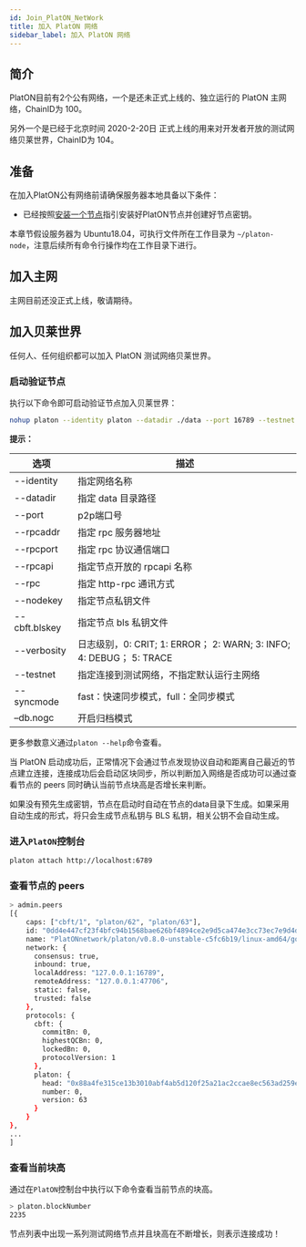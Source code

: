 ```yaml
---
id: Join_PlatON_NetWork
title: 加入 PlatON 网络
sidebar_label: 加入 PlatON 网络
---
```


## 简介

PlatON目前有2个公有网络，一个是还未正式上线的、独立运行的 PlatON 主网络，ChainID为 100。

另外一个是已经于北京时间 2020-2-20日 正式上线的用来对开发者开放的测试网络贝莱世界，ChainID为 104。



## 准备

在加入PlatON公有网络前请确保服务器本地具备以下条件：

- 已经按照[安装一个节点](/docs/zh-CN/Install_Node)指引安装好PlatON节点并创建好节点密钥。

本章节假设服务器为 Ubuntu18.04，可执行文件所在工作目录为 `~/platon-node`，注意后续所有命令行操作均在工作目录下进行。




## 加入主网

主网目前还没正式上线，敬请期待。



## 加入贝莱世界

任何人、任何组织都可以加入 PlatON 测试网络贝莱世界。

### 启动验证节点

执行以下命令即可启动验证节点加入贝莱世界：

```bash
nohup platon --identity platon --datadir ./data --port 16789 --testnet --rpcport 6789 --rpcapi "db,platon,net,web3,admin,personal" --rpc --nodekey ./data/nodekey --cbft.blskey ./data/blskey --verbosity 1 --rpcaddr 127.0.0.1 --syncmode "full" > ./data/platon.log 2>&1 &
```

**提示：**

| **选项**      | **描述**                                                     |
| ------------- | ------------------------------------------------------------ |
| --identity    | 指定网络名称                                                 |
| --datadir     | 指定 data 目录路径                                           |
| --port        | p2p端口号                                                    |
| --rpcaddr     | 指定 rpc 服务器地址                                          |
| --rpcport     | 指定 rpc 协议通信端口                                        |
| --rpcapi      | 指定节点开放的 rpcapi 名称                                   |
| --rpc         | 指定 http-rpc 通讯方式                                       |
| --nodekey     | 指定节点私钥文件                                             |
| --cbft.blskey | 指定节点 bls 私钥文件                                        |
| --verbosity   | 日志级别，0: CRIT;  1: ERROR； 2: WARN;  3: INFO;  4: DEBUG； 5: TRACE |
| --testnet     | 指定连接到测试网络，不指定默认运行主网络                     |
| --syncmode    | fast：快速同步模式，full：全同步模式                         |
| –db.nogc      | 开启归档模式                                                 |

更多参数意义通过`platon --help`命令查看。

当 PlatON 启动成功后，正常情况下会通过节点发现协议自动和距离自己最近的节点建立连接，连接成功后会启动区块同步，所以判断加入网络是否成功可以通过查看节点的 peers 同时确认当前节点块高是否增长来判断。

如果没有预先生成密钥，节点在启动时自动在节点的data目录下生成。如果采用自动生成的形式，将只会生成节点私钥与 BLS 私钥，相关公钥不会自动生成。



### 进入`PlatON`控制台

```bash
platon attach http://localhost:6789
```



### 查看节点的  peers

```bash
> admin.peers
[{
    caps: ["cbft/1", "platon/62", "platon/63"],
    id: "0dd4e447cf23f4bfc94b1568bae626bf4894ce2e9d5ca474e3cc73ec7e9d4de550fffc1e2fc64cca25d42aecf6169cf8f8c0f4fe6adb847c33dc6ceb6f001bd1",
    name: "PlatONnetwork/platon/v0.8.0-unstable-c5fc6b19/linux-amd64/go1.11.11",
    network: {
      consensus: true,
      inbound: true,
      localAddress: "127.0.0.1:16789",
      remoteAddress: "127.0.0.1:47706",
      static: false,
      trusted: false
    },
    protocols: {
      cbft: {
        commitBn: 0,
        highestQCBn: 0,
        lockedBn: 0,
        protocolVersion: 1
      },
      platon: {
        head: "0x88a4fe315ce13b3010abf4ab5d120f25a21ac2ccae8ec563ad259e47e24b24bc",
        number: 0,
        version: 63
      }
    }
},
...
]
```



### 查看当前块高

通过在`PlatON`控制台中执行以下命令查看当前节点的块高。

```bash
> platon.blockNumber
2235
```

节点列表中出现一系列测试网络节点并且块高在不断增长，则表示连接成功！
